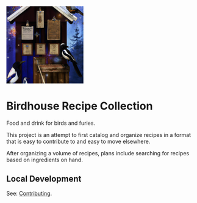 <img src="docs/birdhouse-recipes-01.jpg" width="40%" />

# Birdhouse Recipe Collection

Food and drink for birds and furies.

This project is an attempt to first catalog and organize recipes in
a format that is easy to contribute to and easy to move elsewhere.

After organizing a volume of recipes, plans include searching for
recipes based on ingredients on hand.

## Local Development

See: [Contributing](./CONTRIBUTING.md).
